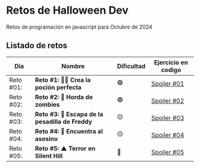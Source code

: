 # Retos de Halloween Dev

Retos de programación en javascript para Octubre de 2024

## Listado de retos
| Dia     | Nombre | Dificultad | Ejercicio en codigo |
| ---     | ---    | ---  | ---  |
| Reto #01: | **Reto #1: 🧙‍♀️ Crea la poción perfecta** | 🟢 | [Spoiler #01](https://github.com/ztevenx100/js-2024-halloween-dev/blob/main/reto-01/main.js) |
| Reto #02: | **Reto #2: 🧟 Horda de zombies** | 🟢 | [Spoiler #02](https://github.com/ztevenx100/js-2024-halloween-dev/blob/main/reto-02/main.js) |
| Reto #03: | **Reto #3: 🛌 Escapa de la pesadilla de Freddy** | 🟡 | [Spoiler #03](https://github.com/ztevenx100/js-2024-halloween-dev/blob/main/reto-03/main.js) |
| Reto #04: | **Reto #4: 🔪 Encuentra al asesino** | 🟡 | [Spoiler #04](https://github.com/ztevenx100/js-2024-halloween-dev/blob/main/reto-04/main.js) |
| Reto #05: | **Reto #5: ▲ Terror en Silent Hill** | 🔴 | [Spoiler #05](https://github.com/ztevenx100/js-2024-halloween-dev/blob/main/reto-05/main.js) |
